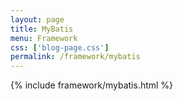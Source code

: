 ```yaml
---
layout: page
title: MyBatis
menu: Framework
css: ['blog-page.css']
permalink: /framework/mybatis
---
```


{% include framework/mybatis.html %}
